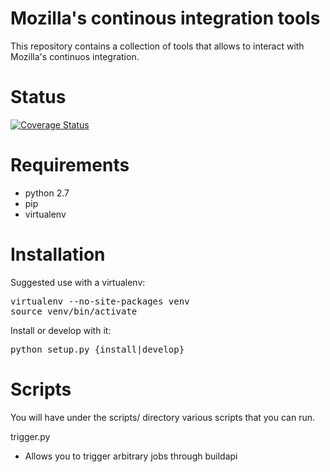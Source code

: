 Mozilla's continous integration tools
=====================================

This repository contains a collection of tools that allows to interact with Mozilla's continuos integration.

Status
======
[![Coverage Status](https://coveralls.io/repos/armenzg/mozilla_ci_tools/badge.svg)](https://coveralls.io/r/armenzg/mozilla_ci_tools)

Requirements
============
* python 2.7
* pip
* virtualenv

Installation
============
Suggested use with a virtualenv:
<pre>
virtualenv --no-site-packages venv
source venv/bin/activate
</pre>

Install or develop with it:
<pre>
python setup.py {install|develop}
</pre>

Scripts
=======
You will have under the scripts/ directory various scripts that you can run.

trigger.py
* Allows you to trigger arbitrary jobs through buildapi
